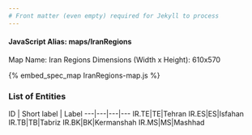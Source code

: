```yaml
---
# Front matter (even empty) required for Jekyll to process
---
```


#### JavaScript Alias: maps/IranRegions

Map Name: Iran Regions
Dimensions (Width x Height): 610x570



{% embed_spec_map IranRegions-map.js %}

### List of Entities

ID | Short label | Label
---|---|---|---
IR.TE|TE|Tehran
IR.ES|ES|Isfahan
IR.TB|TB|Tabriz
IR.BK|BK|Kermanshah
IR.MS|MS|Mashhad